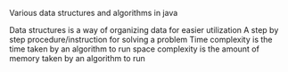 Various data structures and algorithms in java

Data structures is a way of organizing data for easier utilization
A step by step procedure/instruction for solving a problem
Time complexity is the time taken by an algorithm to run
space complexity is the amount of memory taken by an algorithm to run
